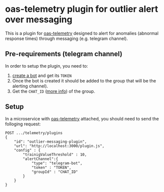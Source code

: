 # oas-telemetry plugin for outlier alert over messaging
This is a plugin for [oas-telemetry](https://github.com/oas-tools/oas-telemetry)  designed to alert for anomalies (abnormal response times) through messaging (e.g. telegram channel).

## Pre-requirements (telegram channel)
In order to setup the plugin, you need to:
  1. [create a bot](https://core.telegram.org/bots/tutorial) and get its ```TOKEN```
  2. Once the bot is created it should be added to the group that will be the alerting channel).
  3. Get the ```CHAT_ID``` ([more info](https://gist.github.com/nafiesl/4ad622f344cd1dc3bb1ecbe468ff9f8a)) of the group.


## Setup 
In a microservice with [oas-telemetry](https://github.com/oas-tools/oas-telemetry) attached, you should need to send the folloging request: 
```
POST .../telemetry/plugins
{
    "id": "outlier-messaging-plugin",
    "url": "http://localhost:3000/plugin.js",
    "config" : {
        "trainigValueThreshold" : 10,
        "alertChannel":{
            "type": "telegram-bot",
            "token" : "TOKEN",
            "groupId" : "CHAT_ID"
        }
    }
}

```
